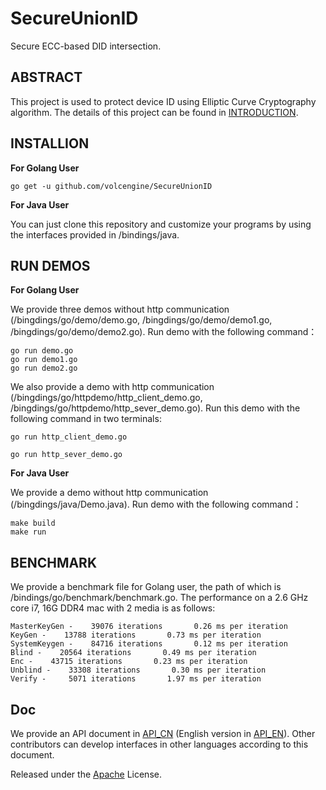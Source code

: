 # SecureUnionID

Secure ECC-based DID intersection.

## ABSTRACT

This project is used to protect device ID using Elliptic Curve Cryptography algorithm. The details of this project can be found in [INTRODUCTION](https://github.com/volcengine/SecureUnionID/blob/main/doc/SecureUnionID_Intro.pdf).

## INSTALLION

**For Golang User**
```
go get -u github.com/volcengine/SecureUnionID
```

**For Java User**

You can just clone this repository and customize your programs by using the interfaces provided in /bindings/java.

## RUN DEMOS

**For Golang User**

We provide three demos without http communication (/bingdings/go/demo/demo.go, /bingdings/go/demo/demo1.go, /bingdings/go/demo/demo2.go). Run demo with the following command：
```
go run demo.go
go run demo1.go
go run demo2.go
```
We also provide a demo with http communication (/bingdings/go/httpdemo/http_client_demo.go, /bingdings/go/httpdemo/http_sever_demo.go). Run this demo with the following command in two terminals:
```
go run http_client_demo.go
```
```
go run http_sever_demo.go
```

**For Java User**

We provide a demo without http communication (/bingdings/java/Demo.java). Run demo with the following command：
```
make build
make run
```

## BENCHMARK

We provide a benchmark file for Golang user, the path of which is /bindings/go/benchmark/benchmark.go. The performance on a 2.6 GHz core i7, 16G DDR4 mac with 2 media is as follows: 
```
MasterKeyGen -    39076 iterations       0.26 ms per iteration
KeyGen -    13788 iterations       0.73 ms per iteration
SystemKeygen -    84716 iterations       0.12 ms per iteration
Blind -    20564 iterations       0.49 ms per iteration
Enc -    43715 iterations       0.23 ms per iteration
Unblind -    33308 iterations       0.30 ms per iteration
Verify -     5071 iterations       1.97 ms per iteration

```

## Doc

We provide an API document in [API_CN](https://github.com/volcengine/SecureUnionID/blob/main/doc/interface_benchmark_cn.rst) (English version in [API_EN](https://github.com/volcengine/SecureUnionID/blob/main/doc/interface_benchmark_en.rst)). Other contributors can develop interfaces in other languages according to this document.

Released under the [Apache](https://github.com/volcengine/SecureUnionID/blob/main/LICENSE) License.